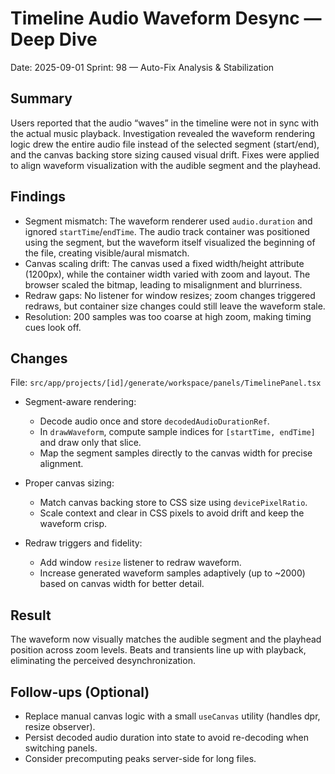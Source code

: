 # Timeline Audio Waveform Desync — Deep Dive

Date: 2025-09-01
Sprint: 98 — Auto-Fix Analysis & Stabilization

## Summary
Users reported that the audio “waves” in the timeline were not in sync with the actual music playback. Investigation revealed the waveform rendering logic drew the entire audio file instead of the selected segment (start/end), and the canvas backing store sizing caused visual drift. Fixes were applied to align waveform visualization with the audible segment and the playhead.

## Findings
- Segment mismatch: The waveform renderer used `audio.duration` and ignored `startTime`/`endTime`. The audio track container was positioned using the segment, but the waveform itself visualized the beginning of the file, creating visible/aural mismatch.
- Canvas scaling drift: The canvas used a fixed width/height attribute (1200px), while the container width varied with zoom and layout. The browser scaled the bitmap, leading to misalignment and blurriness.
- Redraw gaps: No listener for window resizes; zoom changes triggered redraws, but container size changes could still leave the waveform stale.
- Resolution: 200 samples was too coarse at high zoom, making timing cues look off.

## Changes
File: `src/app/projects/[id]/generate/workspace/panels/TimelinePanel.tsx`

- Segment-aware rendering:
  - Decode audio once and store `decodedAudioDurationRef`.
  - In `drawWaveform`, compute sample indices for `[startTime, endTime]` and draw only that slice.
  - Map the segment samples directly to the canvas width for precise alignment.

- Proper canvas sizing:
  - Match canvas backing store to CSS size using `devicePixelRatio`.
  - Scale context and clear in CSS pixels to avoid drift and keep the waveform crisp.

- Redraw triggers and fidelity:
  - Add window `resize` listener to redraw waveform.
  - Increase generated waveform samples adaptively (up to ~2000) based on canvas width for better detail.

## Result
The waveform now visually matches the audible segment and the playhead position across zoom levels. Beats and transients line up with playback, eliminating the perceived desynchronization.

## Follow-ups (Optional)
- Replace manual canvas logic with a small `useCanvas` utility (handles dpr, resize observer).
- Persist decoded audio duration into state to avoid re-decoding when switching panels.
- Consider precomputing peaks server-side for long files.

